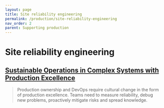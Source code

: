 ```yaml
---
layout: page
title: Site reliability engineering
permalink: /production/site-reliability-engineering
nav_order: 2
parent: Supporting production
---
```


# Site reliability engineering

## [Sustainable Operations in Complex Systems with Production Excellence](https://www.infoq.com/articles/production-excellence-sustainable-operations-complex-systems/)

> Production ownership and DevOps require cultural change in the form of production excellence. Teams need to measure reliability, debug new problems, proactively mitigate risks and spread knowledge.
